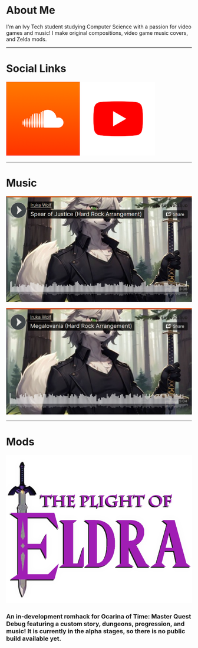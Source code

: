 # About Me

I'm an Ivy Tech student studying Computer Science with a passion for video games and music! I make original compositions, video game music covers, and Zelda mods.

---

# Social Links
[![SoundCloud](images/soundcloud.png)](https://soundcloud.com/iruka-wolf/)  [![YouTube](images/youtube.png)](https://www.youtube.com/@iruka_wolf)

---

# Music
[![Spear of Justice Hard Rock Arrangement](images/SpearOfJustice.png)](https://soundcloud.com/iruka-wolf/spear-of-justice-hard-rock-arrangement)

[![Megalovania Hard Rock Arrangement](images/Megalovania.png)](https://soundcloud.com/iruka-wolf/megalovania-hard-rock-arrangement)

---

# Mods
![Plight of Eldra Romhack](images/plight-of-eldra.png)

### An in-development romhack for Ocarina of Time: Master Quest Debug featuring a custom story, dungeons, progression, and music! It is currently in the alpha stages, so there is no public build available yet.
